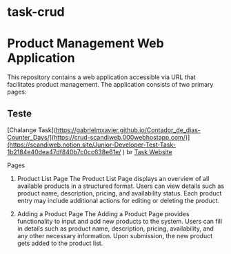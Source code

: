 # task-crud

# Product Management Web Application
This repository contains a web application accessible via URL that facilitates product management. The application consists of two primary pages:

## Teste 
[Chalange Task](https://gabrielmxavier.github.io/Contador_de_dias-Counter_Days/](https://crud-scandiweb.000webhostapp.com/)](https://scandiweb.notion.site/Junior-Developer-Test-Task-1b2184e40dea47df840b7c0cc638e61e/ ) 
br
[Task Website](https://crud-scandiweb.000webhostapp.com/)


Pages
1. Product List Page
The Product List Page displays an overview of all available products in a structured format. Users can view details such as product name, description, pricing, and availability status. Each product entry may include additional actions for editing or deleting the product.

2. Adding a Product Page
The Adding a Product Page provides functionality to input and add new products to the system. Users can fill in details such as product name, description, pricing, availability, and any other necessary information. Upon submission, the new product gets added to the product list.
